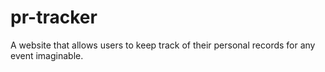 # pr-tracker
A website that allows users to keep track of their personal records for any event imaginable.
